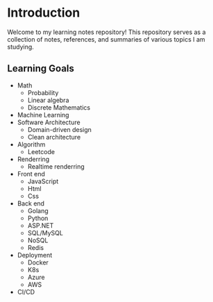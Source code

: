 # Introduction
Welcome to my learning notes repository! This repository serves as a collection of notes, references, and summaries of various topics I am studying.

## Learning Goals
- Math
  - Probability
  - Linear algebra
  - Discrete Mathematics
- Machine Learning
- Software Architecture
  - Domain-driven design
  - Clean architecture
- Algorithm
  - Leetcode
- Renderring
  - Realtime renderring
- Front end 
  - JavaScript
  - Html
  - Css
- Back end
  - Golang
  - Python
  - ASP.NET
  - SQL/MySQL
  - NoSQL
  - Redis
- Deployment
  - Docker
  - K8s
  - Azure
  - AWS
- CI/CD
